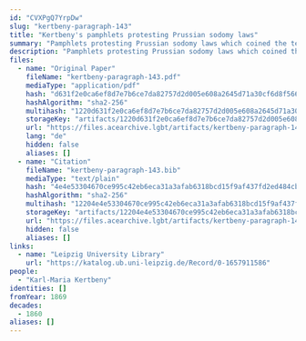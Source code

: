 ```yaml
---
id: "CVXPgQ7YrpDw"
slug: "kertbeny-paragraph-143"
title: "Kertbeny's pamphlets protesting Prussian sodomy laws"
summary: "Pamphlets protesting Prussian sodomy laws which coined the terms \"homosexual\" and \"heterosexual\""
description: "Pamphlets protesting Prussian sodomy laws which coined the terms \"homosexual\" and \"heterosexual\", as well as \"monosexual\""
files:
  - name: "Original Paper"
    fileName: "kertbeny-paragraph-143.pdf"
    mediaType: "application/pdf"
    hash: "d631f2e0ca6ef8d7e7b6ce7da82757d2d005e608a2645d71a30cf6d8f5660494"
    hashAlgorithm: "sha2-256"
    multihash: "1220d631f2e0ca6ef8d7e7b6ce7da82757d2d005e608a2645d71a30cf6d8f5660494"
    storageKey: "artifacts/1220d631f2e0ca6ef8d7e7b6ce7da82757d2d005e608a2645d71a30cf6d8f5660494"
    url: "https://files.acearchive.lgbt/artifacts/kertbeny-paragraph-143/kertbeny-paragraph-143.pdf"
    lang: "de"
    hidden: false
    aliases: []
  - name: "Citation"
    fileName: "kertbeny-paragraph-143.bib"
    mediaType: "text/plain"
    hash: "4e4e53304670ce995c42eb6eca31a3afab6318bcd15f9af437fd2ed484cb963c"
    hashAlgorithm: "sha2-256"
    multihash: "12204e4e53304670ce995c42eb6eca31a3afab6318bcd15f9af437fd2ed484cb963c"
    storageKey: "artifacts/12204e4e53304670ce995c42eb6eca31a3afab6318bcd15f9af437fd2ed484cb963c"
    url: "https://files.acearchive.lgbt/artifacts/kertbeny-paragraph-143/kertbeny-paragraph-143.bib"
    hidden: false
    aliases: []
links:
  - name: "Leipzig University Library"
    url: "https://katalog.ub.uni-leipzig.de/Record/0-1657911586"
people:
  - "Karl-Maria Kertbeny"
identities: []
fromYear: 1869
decades:
  - 1860
aliases: []
---
```

